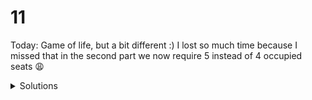 # 11

Today: Game of life, but a bit different :)
I lost so much time because I missed that in the second part we now require 5 instead of 4 occupied seats 😩

<details>
  <summary>Solutions</summary>
  <ol>
    <li>2296</li>
    <li>2089</li>
  </ol>
</details>
